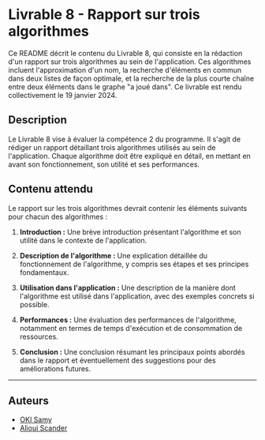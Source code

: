 # Livrable 8 - Rapport sur trois algorithmes

Ce README décrit le contenu du Livrable 8, qui consiste en la rédaction d'un rapport sur trois algorithmes au sein de l'application. Ces algorithmes incluent l'approximation d'un nom, la recherche d'éléments en commun dans deux listes de façon optimale, et la recherche de la plus courte chaîne entre deux éléments dans le graphe "a joué dans". Ce livrable est rendu collectivement le 19 janvier 2024.

## Description

Le Livrable 8 vise à évaluer la compétence 2 du programme. Il s'agit de rédiger un rapport détaillant trois algorithmes utilisés au sein de l'application. Chaque algorithme doit être expliqué en détail, en mettant en avant son fonctionnement, son utilité et ses performances.

## Contenu attendu

Le rapport sur les trois algorithmes devrait contenir les éléments suivants pour chacun des algorithmes :

1. **Introduction :** Une brève introduction présentant l'algorithme et son utilité dans le contexte de l'application.

2. **Description de l'algorithme :** Une explication détaillée du fonctionnement de l'algorithme, y compris ses étapes et ses principes fondamentaux.

3. **Utilisation dans l'application :** Une description de la manière dont l'algorithme est utilisé dans l'application, avec des exemples concrets si possible.

4. **Performances :** Une évaluation des performances de l'algorithme, notamment en termes de temps d'exécution et de consommation de ressources.

5. **Conclusion :** Une conclusion résumant les principaux points abordés dans le rapport et éventuellement des suggestions pour des améliorations futures.


---

## Auteurs

- [OKI Samy](https://github.com/Samy93000)
- [Alioui Scander](https://github.com/a-scander)

